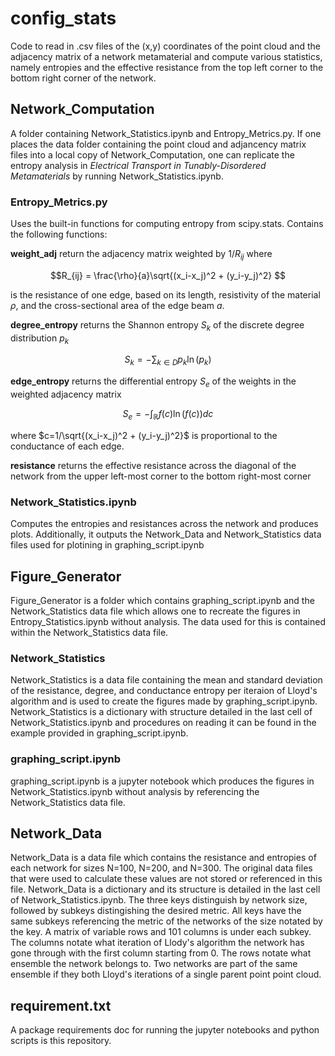 # config_stats
Code to read in .csv files of the (x,y) coordinates of the point cloud and the adjacency matrix of a network metamaterial and compute various statistics, namely entropies and the effective resistance from the top left corner to the bottom right corner of the network.

## Network_Computation 

A folder containing Network_Statistics.ipynb and Entropy_Metrics.py. If one places the data folder containing the point cloud and adjancency matrix files into a local copy of Network_Computation, one can replicate the entropy analysis in _Electrical Transport in Tunably-Disordered Metamaterials_ by running Network_Statistics.ipynb.

### Entropy_Metrics.py
Uses the built-in functions for computing entropy from scipy.stats.  Contains the following functions:

**weight_adj** return the adjacency matrix weighted by $1/R_{ij}$ where 
```math
R_{ij} = \frac{\rho}{a}\sqrt{(x_i-x_j)^2 + (y_i-y_j)^2} 
```
is the resistance of one edge, based on its length, resistivity of the material $\rho$, and the cross-sectional area of the edge beam $a$.

**degree_entropy** returns the Shannon entropy $S_k$ of the discrete degree distribution $p_k$
```math
S_k = -\sum_{k\in D} p_k\ln(p_k)
```

**edge_entropy** returns the differential entropy $S_e$ of the weights in the weighted adjacency matrix
```math
S_e = -\int_{\mathbb{R}} f(c)\ln(f(c))dc
```
where $c=1/\sqrt{(x_i-x_j)^2 + (y_i-y_j)^2}$ is proportional to the conductance of each edge.

**resistance** returns the effective resistance across the diagonal of the network from the 
upper left-most corner to the bottom right-most corner


### Network_Statistics.ipynb
Computes the entropies and resistances across the network and produces plots. Additionally, it outputs the Network_Data and Network_Statistics data files used for plotining in graphing_script.ipynb

## Figure_Generator
Figure_Generator is a folder which contains graphing_script.ipynb and the Network_Statistics data file which allows one to recreate the figures in Entropy_Statistics.ipynb without analysis. The data used for this is contained within the Network_Statistics data file. 

### Network_Statistics

Network_Statistics is a data file containing the mean and standard deviation of the resistance, degree, and conductance entropy per iteraion of Lloyd's algorithm and is used to create the figures made by graphing_script.ipynb. Network_Statistics is a dictionary with structure detailed in the last cell of Network_Statistics.ipynb and procedures on reading it can be found in the example provided in graphing_script.ipynb.

### graphing_script.ipynb 

graphing_script.ipynb is a jupyter notebook which produces the figures in Network_Statistics.ipynb without analysis by referencing the Network_Statistics data file.

## Network_Data
Network_Data is a data file which contains the resistance and entropies of each network for sizes N=100, N=200, and N=300. The original data files that were used to calculate these values are not stored or referenced in this file. Network_Data is a dictionary and its structure is detailed in the last cell of Network_Statistics.ipynb. The three keys distinguish by network size, followed by subkeys distingishing the desired metric. All keys have the same subkeys referencing the metric of the networks of the size notated by the key. A matrix of variable rows and 101 columns is under each subkey. The columns notate what iteration of Llody's algorithm the network has gone through with the first column starting from 0. The rows notate what ensemble the network belongs to. Two networks are part of the same ensemble if they both Lloyd's iterations of a single parent point point cloud.

## requirement.txt
A package requirements doc for running the jupyter notebooks and python scripts is this repository.

